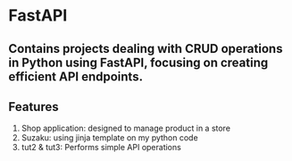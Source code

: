 # FastAPI

## Contains projects dealing with CRUD operations in Python using FastAPI, focusing on creating efficient API endpoints.

## Features
1. Shop application: designed to manage product in a store
2. Suzaku: using jinja template on my python code
3. tut2 & tut3: Performs simple API operations 
